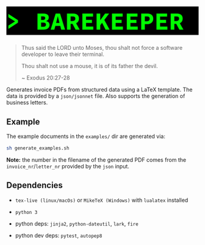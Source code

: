 # ![BAREKEEPER](./barekeeper.gif)

> Thus said the LORD unto Moses, thou shalt not force a software 
> developer to leave their terminal.
>
> Thou shalt not use a mouse, it is of its father the devil.
>
> ~ Exodus 20:27-28

Generates invoice PDFs from structured data using a LaTeX template.
The data is provided by a `json/jsonnet` file.
Also supports the generation of business letters.


## Example

The example documents in the `examples/` dir are generated via:

```bash
sh generate_examples.sh
```

**Note:** the number in the filename of the generated PDF comes from
the `invoice_nr`/`letter_nr` provided by the `json` input.


## Dependencies

* `tex-live (linux/macOs)` or `MikeTeX (Windows)` with
  `lualatex` installed

* `python 3`

* python deps: `jinja2`, `python-dateutil`, `lark`, `fire`

* python dev deps: `pytest`, `autopep8`
